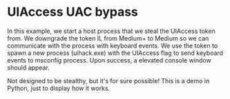# UIAccess UAC bypass
In this example, we start a host process that we steal the UIAccess token from. We downgrade the token IL from Medium+ to Medium so we can communicate with the process with keyboard events. We use the token to spawn a new process (uihack.exe) with the UIAccess flag to send keyboard events to msconfig process. Upon success, a elevated console window should appear.

Not designed to be stealthy, but it's for sure possible! This is a demo in Python, just to display how it works.
